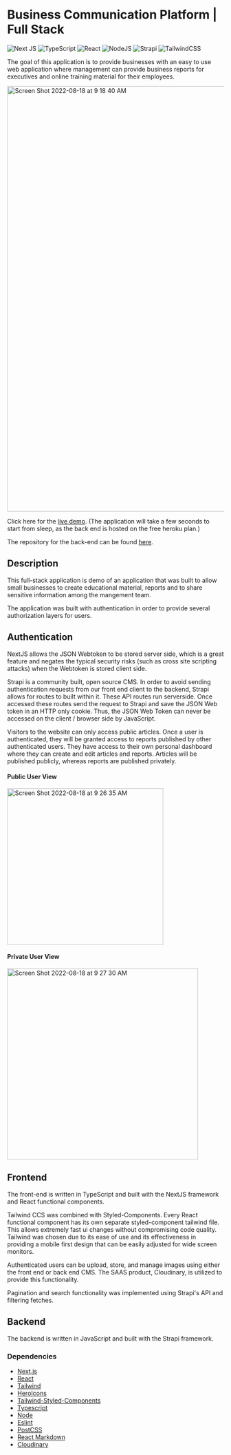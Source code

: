 # Business Communication Platform | Full Stack

![Next JS](https://img.shields.io/badge/Next-black?style=for-the-badge&logo=next.js&logoColor=white) ![TypeScript](https://img.shields.io/badge/typescript-%23007ACC.svg?style=for-the-badge&logo=typescript&logoColor=white) ![React](https://img.shields.io/badge/react-%2320232a.svg?style=for-the-badge&logo=react&logoColor=%2361DAFB) ![NodeJS](https://img.shields.io/badge/node.js-6DA55F?style=for-the-badge&logo=node.js&logoColor=white) ![Strapi](https://img.shields.io/badge/strapi-%232E7EEA.svg?style=for-the-badge&logo=strapi&logoColor=white) ![TailwindCSS](https://img.shields.io/badge/tailwindcss-%2338B2AC.svg?style=for-the-badge&logo=tailwind-css&logoColor=white)

The goal of this application is to provide businesses with an easy to use web application where management can provide business reports for executives and online training material for their employees.

<img width="988" alt="Screen Shot 2022-08-18 at 9 18 40 AM" src="https://user-images.githubusercontent.com/66766688/185407806-9d71b8dd-11cc-403a-9a8a-3864bb887c57.png">

Click here for the [live demo](https://rbsdocsfrontend.vercel.app). (The application will take a few seconds to start from sleep, as the back end is hosted on the free heroku plan.)

The repository for the back-end can be found [here](https://github.com/Earth-Hominid/docs-backend).

## Description

This full-stack application is demo of an application that was built to allow small businesses to create educational material, reports and to share sensitive information among the mangement team.

The application was built with authentication in order to  provide several authorization layers for users. 

## Authentication

NextJS allows the JSON Webtoken to be stored server side, which is a great feature and negates the typical security risks (such as cross site scripting attacks) when the Webtoken is stored client side.

Strapi is a community built, open source CMS. In order to avoid sending authentication requests from our front end client to the backend, Strapi allows for routes to built within it. These API routes run serverside. Once accessed these routes send the request to Strapi and save the JSON Web token in an HTTP only cookie. Thus, the JSON Web Token can never be accessed on the client / browser side by JavaScript. 

Visitors to the website can only access public articles. Once a user is authenticated, they will be granted access to reports published by other authenticated users. They have access to their own personal dashboard where they can create and edit articles and reports. Articles will be published publicly, whereas reports are published privately. 

#### Public User View 

<img width="363" alt="Screen Shot 2022-08-18 at 9 26 35 AM" src="https://user-images.githubusercontent.com/66766688/185410555-8050720d-17b3-49d8-aaff-543c676a6ef9.png">


#### Private User View 

<img width="444" alt="Screen Shot 2022-08-18 at 9 27 30 AM" src="https://user-images.githubusercontent.com/66766688/185410592-5498ce0c-9328-4316-a041-2249bb24ced2.png">


## Frontend

The front-end is written in TypeScript and built with the NextJS framework and React functional components.

Tailwind CCS was combined with Styled-Components. Every React functional component has its own separate styled-component tailwind file. This allows extremely fast ui changes without compromising code quality. Tailwind was chosen due to its ease of use and its effectiveness in providing a mobile first design that can be easily adjusted for wide screen monitors. 

Authenticated users can be upload, store, and manage images using either the front end or back end CMS. The SAAS product, Cloudinary, is utilized to provide this functionality.

Pagination and search functionality was implemented using Strapi's API and filtering fetches.  

## Backend

The backend is written in JavaScript and built with the Strapi framework.

### Dependencies

- [Next.js](https://nextjs.org/)
- [React](https://reactjs.org/)
- [Tailwind](https://tailwindcss.com/)
- [HeroIcons](https://heroicons.com/)
- [Tailwind-Styled-Components](https://github.com/MathiasGilson/Tailwind-Styled-Component)
- [Typescript](https://www.typescriptlang.org/)
- [Node](https://nodejs.org/en/)
- [Eslint](https://eslint.org/)
- [PostCSS](https://postcss.org/)
- [React Markdown](https://github.com/remarkjs/react-markdown)
- [Cloudinary](https://cloudinary.com/)
